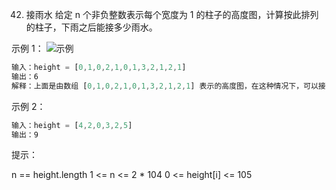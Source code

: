 42. 接雨水
给定 n 个非负整数表示每个宽度为 1 的柱子的高度图，计算按此排列的柱子，下雨之后能接多少雨水。

 

示例 1：
![示例](https://assets.leetcode-cn.com/aliyun-lc-upload/uploads/2018/10/22/rainwatertrap.png)
```js
输入：height = [0,1,0,2,1,0,1,3,2,1,2,1]
输出：6
解释：上面是由数组 [0,1,0,2,1,0,1,3,2,1,2,1] 表示的高度图，在这种情况下，可以接 6 个单位的雨水（蓝色部分表示雨水）。 
```
示例 2：
```js
输入：height = [4,2,0,3,2,5]
输出：9
```

提示：

n == height.length
1 <= n <= 2 * 104
0 <= height[i] <= 105